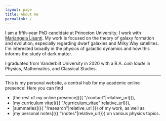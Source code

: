```yaml
---
layout: page
title: About me
permalink: /
---
```


I am a fifth-year PhD candidate at Princeton University; I work with [Mariangela Lisanti](https://phy.princeton.edu/people/mariangela-lisanti). 
My work is focused on the theory of galaxy formation and evolution, especially regarding dwarf galaxies and Milky Way satellites. I'm interested broadly in the physics of galactic dynamics and how this informs the study of dark matter.


I graduated from Vanderbilt University in 2020 with a B.A. *cum laude* in Physics, Mathematics, and Classical Studies.

--- 

This is my personal website, a central hub for my academic online presence! Here you can find 
 - [the rest of my online presence]({{ "/contact"|relative_url}}),
 - [my curriculum vit&aelig;]({{ "/curriculum_vitae"|relative_url}}),
 - [summaries]({{ "/research"|relative_url }}) of my work, as well as  
 - [my personal notes]({{ "/notes"|relative_url}}) on various physics topics.
